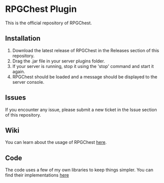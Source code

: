 # RPGChest Plugin

This is the official repository of RPGChest.

## Installation

1. Download the latest release of RPGChest in the Releases section of this repository.
2. Drag the .jar file in your server plugins folder.
3. If your server is running, stop it using the 'stop' command and start it again.
4. RPGChest should be loaded and a message should be displayed to the server console.

## Issues

If you encounter any issue, please submit a new ticket in the Issue section of this repository.

## Wiki

You can learn about the usage of RPGChest [here](https://gilles1348.gitbook.io/rpgchest/).

## Code

The code uses a few of my own libraries to keep things simpler. You can find their implementations [here](https://github.com/spigot-gillesm/spigot-simple-libs)
